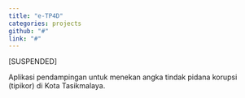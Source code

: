 ```yaml
---
title: "e-TP4D"
categories: projects
github: "#"
link: "#"
---
```

[SUSPENDED]

Aplikasi pendampingan untuk menekan angka tindak pidana korupsi (tipikor) di Kota Tasikmalaya.
